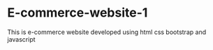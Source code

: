 # E-commerce-website-1
This is e-commerce website developed using html css bootstrap and javascript
